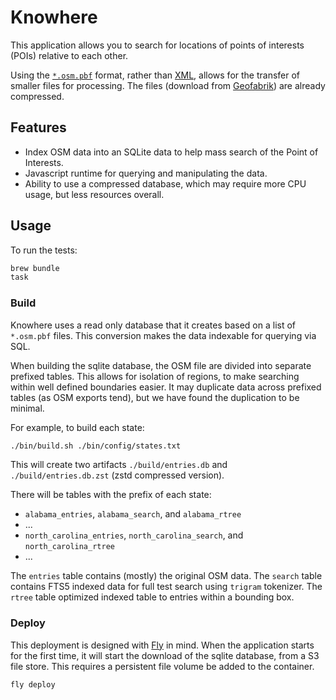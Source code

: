 # Knowhere

This application allows you to search for locations of points of interests
(POIs) relative to each other.

Using the [`*.osm.pbf`](https://wiki.openstreetmap.org/wiki/PBF_Format) format,
rather than [XML](https://wiki.openstreetmap.org/wiki/OSM_XML), allows for the
transfer of smaller files for processing. The files (download from
[Geofabrik](https://download.geofabrik.de/)) are already compressed.

## Features

- Index OSM data into an SQLite data to help mass search of the Point of
  Interests.
- Javascript runtime for querying and manipulating the data.
- Ability to use a compressed database, which may require more CPU usage, but
  less resources overall.

## Usage

To run the tests:

```bash
brew bundle
task
```

### Build

Knowhere uses a read only database that it creates based on a list of
`*.osm.pbf` files. This conversion makes the data indexable for querying via
SQL.

When building the sqlite database, the OSM file are divided into separate
prefixed tables. This allows for isolation of regions, to make searching within
well defined boundaries easier. It may duplicate data across prefixed tables (as
OSM exports tend), but we have found the duplication to be minimal.

For example, to build each state:

```bash
./bin/build.sh ./bin/config/states.txt
```

This will create two artifacts `./build/entries.db` and `./build/entries.db.zst`
(zstd compressed version).

There will be tables with the prefix of each state:

- `alabama_entries`, `alabama_search`, and `alabama_rtree`
- ...
- `north_carolina_entries`, `north_carolina_search`, and `north_carolina_rtree`
- ...

The `entries` table contains (mostly) the original OSM data. The `search` table
contains FTS5 indexed data for full test search using `trigram` tokenizer. The
`rtree` table optimized indexed table to entries within a bounding box.

### Deploy

This deployment is designed with [Fly](https://fly.io) in mind. When the
application starts for the first time, it will start the download of the sqlite
database, from a S3 file store. This requires a persistent file volume be added
to the container.

```bash
fly deploy
```
